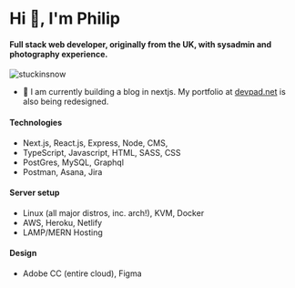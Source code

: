 # Hi 👋, I'm Philip 
#### Full stack web developer, originally from the UK, with sysadmin and photography experience.

<p align="left"> <img src="https://komarev.com/ghpvc/?username=stuckinsnow&label=Profile%20views&color=0e75b6&style=flat" alt="stuckinsnow" /> </p>

- 🔭 I am currently building a blog in nextjs. My portfolio at [devpad.net](https://devpad.net) is also being redesigned. 

#### Technologies 

* Next.js, React.js, Express, Node, CMS, 
* TypeScript, Javascript, HTML, SASS, CSS
* PostGres, MySQL, Graphql
* Postman, Asana, Jira
  
#### Server setup

* Linux (all major distros, inc. arch!), KVM, Docker
* AWS, Heroku, Netlify
* LAMP/MERN Hosting

#### Design 

* Adobe CC (entire cloud), Figma
